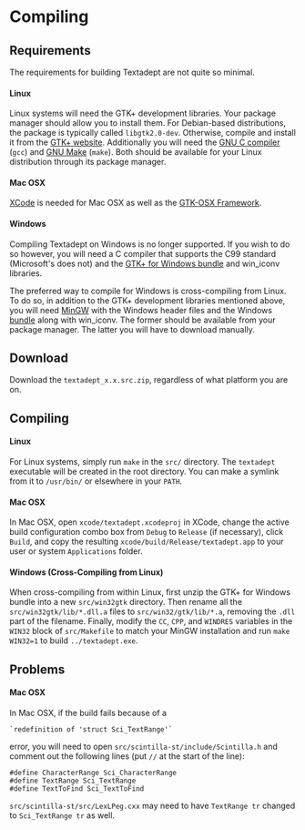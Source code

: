 # Compiling

## Requirements

The requirements for building Textadept are not quite so minimal.

#### Linux

Linux systems will need the GTK+ development libraries. Your package manager
should allow you to install them. For Debian-based distributions, the package is
typically called `libgtk2.0-dev`. Otherwise, compile and install it from the
[GTK+ website][GTK-Linux]. Additionally you will need the [GNU C compiler][GCC]
(`gcc`) and [GNU Make][Make] (`make`). Both should be available for your Linux
distribution through its package manager.

#### Mac OSX

[XCode][XCode] is needed for Mac OSX as well as the
[GTK-OSX Framework][GTK-OSX-Latest].

#### Windows

Compiling Textadept on Windows is no longer supported. If you wish to do so
however, you will need a C compiler that supports the C99 standard (Microsoft's
does not) and the [GTK+ for Windows bundle][GTK-Win32] and win_iconv libraries.

The preferred way to compile for Windows is cross-compiling from Linux. To do
so, in addition to the GTK+ development libraries mentioned above, you will need
[MinGW][MinGW] with the Windows header files and the Windows [bundle][GTK-Win32]
along with win_iconv. The former should be available from your package manager.
The latter you will have to download manually.

[GTK-Linux]: http://www.gtk.org/download-linux.html
[GCC]: http://gcc.gnu.org
[Make]: http://www.gnu.org/software/make/
[XCode]: http://developer.apple.com/TOOLS/xcode/
[GTK-OSX-Latest]: http://people.imendio.com/richard/stuff/Gtk-Framework-2.14.3-2-test1.dmg
[GTK-Win32]: http://www.gtk.org/download-windows.html
[MinGW]: http://mingw.org

## Download

Download the `textadept_x.x.src.zip`, regardless of what platform you are on.

## Compiling

#### Linux

For Linux systems, simply run `make` in the `src/` directory. The `textadept`
executable will be created in the root directory. You can make a symlink from
it to `/usr/bin/` or elsewhere in your `PATH`.

#### Mac OSX

In Mac OSX, open `xcode/textadept.xcodeproj` in XCode, change the active build
configuration combo box from `Debug` to `Release` (if necessary), click `Build`,
and copy the resulting `xcode/build/Release/textadept.app` to your user or
system `Applications` folder.


#### Windows (Cross-Compiling from Linux)

When cross-compiling from within Linux, first unzip the GTK+ for Windows bundle
into a new `src/win32gtk` directory. Then rename all the
`src/win32gtk/lib/*.dll.a` files to `src/win32/gtk/lib/*.a`, removing the `.dll`
part of the filename. Finally, modify the `CC`, `CPP`, and `WINDRES` variables
in the `WIN32` block of `src/Makefile` to match your MinGW installation and run
`make WIN32=1` to build `../textadept.exe`.

## Problems

#### Mac OSX

In Mac OSX, if the build fails because of a

    `redefinition of 'struct Sci_TextRange'`

error, you will need to open `src/scintilla-st/include/Scintilla.h` and comment
out the following lines (put `//` at the start of the line):

    #define CharacterRange Sci_CharacterRange
    #define TextRange Sci_TextRange
    #define TextToFind Sci_TextToFind

`src/scintilla-st/src/LexLPeg.cxx` may need to have `TextRange tr` changed to
`Sci_TextRange tr` as well.
